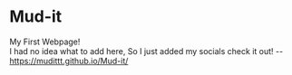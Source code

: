 # Mud-it
My First Webpage!  
I had no idea what to add here, So I just added my socials
check it out! --
https://mudittt.github.io/Mud-it/
